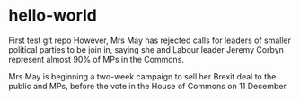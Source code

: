 # hello-world
First test git repo
However, Mrs May has rejected calls for leaders of smaller political parties to be join in, saying she and Labour leader Jeremy Corbyn represent almost 90% of MPs in the Commons.

Mrs May is beginning a two-week campaign to sell her Brexit deal to the public and MPs, before the vote in the House of Commons on 11 December.
